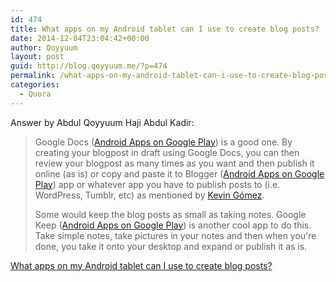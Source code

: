```yaml
---
id: 474
title: What apps on my Android tablet can I use to create blog posts?
date: 2014-12-04T23:04:42+00:00
author: Qoyyuum
layout: post
guid: http://blog.qoyyuum.me/?p=474
permalink: /what-apps-on-my-android-tablet-can-i-use-to-create-blog-posts/
categories:
  - Quora
---
```

Answer by Abdul Qoyyuum Haji Abdul Kadir:
  


> Google Docs (<span class="qlink_container"><a href="https://play.google.com/store/apps/details?id=com.google.android.apps.docs.editors.docs" rel="nofollow" class="external_link" target="_blank" onmouseover="return require(&quot;qtext&quot;).tooltip(this, &quot;google.com&quot;)">Android Apps on Google Play</a></span>) is a good one. By creating your blogpost in draft using Google Docs, you can then review your blogpost as many times as you want and then publish it online (as is) or copy and paste it to Blogger (<span class="qlink_container"><a href="https://play.google.com/store/apps/details?id=com.google.android.apps.blogger" rel="nofollow" class="external_link" target="_blank" onmouseover="return require(&quot;qtext&quot;).tooltip(this, &quot;google.com&quot;)">Android Apps on Google Play</a></span>) app or whatever app you have to publish posts to (i.e. WordPress, Tumblr, etc) as mentioned by <span class="qlink_container"><a href="http://www.quora.com/Kevin-Gómez">Kevin Gómez</a></span>.</p> 
> 
> Some would keep the blog posts as small as taking notes. Google Keep (<span class="qlink_container"><a href="https://play.google.com/store/apps/details?id=com.google.android.keep" rel="nofollow" class="external_link" target="_blank" onmouseover="return require(&quot;qtext&quot;).tooltip(this, &quot;google.com&quot;)">Android Apps on Google Play</a></span>) is another cool app to do this. Take simple notes, take pictures in your notes and then when you're done, you take it onto your desktop and expand or publish it as is.

<span class="qlink_container"><a href="http://www.quora.com/What-apps-on-my-Android-tablet-can-I-use-to-create-blog-posts/answer/Abdul-Qoyyuum-Haji-Abdul-Kadir">What apps on my Android tablet can I use to create blog posts?</a></span>